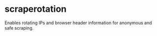 # scraperotation
Enables rotating IPs and browser header information for anonymous and safe scraping.
